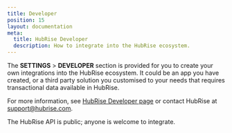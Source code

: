 ```yaml
---
title: Developer
position: 15
layout: documentation
meta:
  title: HubRise Developer
  description: How to integrate into the HubRise ecosystem.
---
```


The **SETTINGS** > **DEVELOPER** section is provided for you to create your own integrations into the HubRise ecosystem. It could be an app you have created, or a third party solution you customised to your needs that requires transactional data available in HubRise. 

For more information, see [HubRise Developer page](https://www.hubrise.com/developers/) or contact HubRise at [support@hubrise.com](mailto:support@hubrise.com).

 The HubRise API is public; anyone is welcome to integrate.
